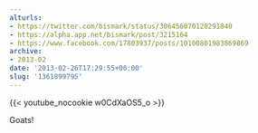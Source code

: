 ```yaml
---
alturls:
- https://twitter.com/bismark/status/306456070128291840
- https://alpha.app.net/bismark/post/3215164
- https://www.facebook.com/17803937/posts/10100801983869869
archive:
- 2013-02
date: '2013-02-26T17:29:55+00:00'
slug: '1361899795'
---
```


{{< youtube_nocookie w0CdXaOS5_o >}}

Goats!

